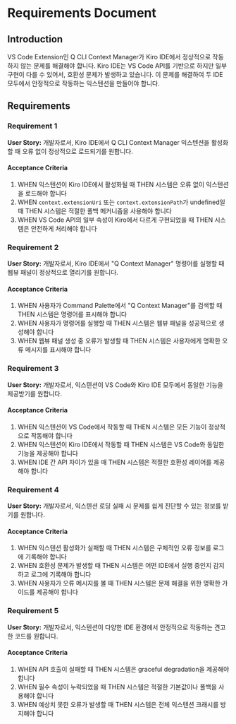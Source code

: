 # Requirements Document

## Introduction

VS Code Extension인 Q CLI Context Manager가 Kiro IDE에서 정상적으로 작동하지 않는 문제를 해결해야 합니다. Kiro IDE는 VS Code API를 기반으로 하지만 일부 구현이 다를 수 있어서, 호환성 문제가 발생하고 있습니다. 이 문제를 해결하여 두 IDE 모두에서 안정적으로 작동하는 익스텐션을 만들어야 합니다.

## Requirements

### Requirement 1

**User Story:** 개발자로서, Kiro IDE에서 Q CLI Context Manager 익스텐션을 활성화할 때 오류 없이 정상적으로 로드되기를 원합니다.

#### Acceptance Criteria

1. WHEN 익스텐션이 Kiro IDE에서 활성화될 때 THEN 시스템은 오류 없이 익스텐션을 로드해야 합니다
2. WHEN `context.extensionUri` 또는 `context.extensionPath`가 undefined일 때 THEN 시스템은 적절한 폴백 메커니즘을 사용해야 합니다
3. WHEN VS Code API의 일부 속성이 Kiro에서 다르게 구현되었을 때 THEN 시스템은 안전하게 처리해야 합니다

### Requirement 2

**User Story:** 개발자로서, Kiro IDE에서 "Q Context Manager" 명령어를 실행할 때 웹뷰 패널이 정상적으로 열리기를 원합니다.

#### Acceptance Criteria

1. WHEN 사용자가 Command Palette에서 "Q Context Manager"를 검색할 때 THEN 시스템은 명령어를 표시해야 합니다
2. WHEN 사용자가 명령어를 실행할 때 THEN 시스템은 웹뷰 패널을 성공적으로 생성해야 합니다
3. WHEN 웹뷰 패널 생성 중 오류가 발생할 때 THEN 시스템은 사용자에게 명확한 오류 메시지를 표시해야 합니다

### Requirement 3

**User Story:** 개발자로서, 익스텐션이 VS Code와 Kiro IDE 모두에서 동일한 기능을 제공받기를 원합니다.

#### Acceptance Criteria

1. WHEN 익스텐션이 VS Code에서 작동할 때 THEN 시스템은 모든 기능이 정상적으로 작동해야 합니다
2. WHEN 익스텐션이 Kiro IDE에서 작동할 때 THEN 시스템은 VS Code와 동일한 기능을 제공해야 합니다
3. WHEN IDE 간 API 차이가 있을 때 THEN 시스템은 적절한 호환성 레이어를 제공해야 합니다

### Requirement 4

**User Story:** 개발자로서, 익스텐션 로딩 실패 시 문제를 쉽게 진단할 수 있는 정보를 받기를 원합니다.

#### Acceptance Criteria

1. WHEN 익스텐션 활성화가 실패할 때 THEN 시스템은 구체적인 오류 정보를 로그에 기록해야 합니다
2. WHEN 호환성 문제가 발생할 때 THEN 시스템은 어떤 IDE에서 실행 중인지 감지하고 로그에 기록해야 합니다
3. WHEN 사용자가 오류 메시지를 볼 때 THEN 시스템은 문제 해결을 위한 명확한 가이드를 제공해야 합니다

### Requirement 5

**User Story:** 개발자로서, 익스텐션이 다양한 IDE 환경에서 안정적으로 작동하는 견고한 코드를 원합니다.

#### Acceptance Criteria

1. WHEN API 호출이 실패할 때 THEN 시스템은 graceful degradation을 제공해야 합니다
2. WHEN 필수 속성이 누락되었을 때 THEN 시스템은 적절한 기본값이나 폴백을 사용해야 합니다
3. WHEN 예상치 못한 오류가 발생할 때 THEN 시스템은 전체 익스텐션 크래시를 방지해야 합니다